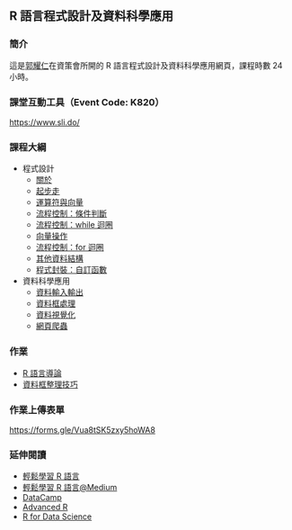 ## R 語言程式設計及資料科學應用

### 簡介

這是[郭耀仁](https://www.facebook.com/yaojen.kuo.1)在資策會所開的 R 語言程式設計及資料科學應用網頁，課程時數 24 小時。

### 課堂互動工具（Event Code: K820）

<https://www.sli.do/>

### 課程大綱

- 程式設計
    - [關於](https://yaojenkuo.io/00-about.slides.html)
    - [起步走](https://yaojenkuo.io/r4ds/01-getting-started.slides.html)
    - [運算符與向量](https://yaojenkuo.io/r4ds/02-operators-and-basic-vector-types.slides.html)
    - [流程控制：條件判斷](https://yaojenkuo.io/r4ds/03-control-flow-conditionals.slides.html)
    - [流程控制：while 迴圈](https://yaojenkuo.io/r4ds/04-control-flow-while.slides.html)
    - [向量操作](https://yaojenkuo.io/r4ds/05-vector-manipulation.slides.html)
    - [流程控制：for 迴圈](https://yaojenkuo.io/r4ds/06-control-flow-for.slides.html)
    - [其他資料結構](https://yaojenkuo.io/r4ds/07-other-data-structures.slides.html)
    - [程式封裝：自訂函數](https://yaojenkuo.io/r4ds/08-functions.slides.html)
- 資料科學應用
    - [資料輸入輸出](https://yaojenkuo.io/r4ds/09-data-io.slides.html)
    - [資料框處理](https://yaojenkuo.io/r4ds/10-dataframe-manipulation.slides.html)
    - [資料視覺化](https://yaojenkuo.io/r4ds/11-data-visualization.slides.html)
    - [網頁爬蟲](https://yaojenkuo.io/r4ds/12-web-scraping.slides.html)

### 作業

- [R 語言導論](https://www.datacamp.com/community/open-courses/r-%E8%AA%9E%E8%A8%80%E5%B0%8E%E8%AB%96?tap_a=5644-dce66f&tap_s=194899-1fb421)
- [資料框整理技巧](https://www.datacamp.com/community/open-courses/%E8%B3%87%E6%96%99%E6%A1%86%E6%95%B4%E7%90%86%E6%8A%80%E5%B7%A7?tap_a=5644-dce66f&tap_s=194899-1fb421)


### 作業上傳表單

<https://forms.gle/Vua8tSK5zxy5hoWA8>

### 延伸閱讀

- [輕鬆學習 R 語言](https://www.datainpoint.com/r-essentials/)
- [輕鬆學習 R 語言@Medium](https://medium.com/datainpoint/r-essentials/home)
- [DataCamp](https://www.datacamp.com/courses/tech:python?tap_a=5644-dce66f&tap_s=194899-1fb421)
- [Advanced R](https://adv-r.hadley.nz/)
- [R for Data Science](https://r4ds.had.co.nz/)